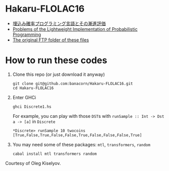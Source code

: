 # Hakaru-FLOLAC16

* [埋込み確率プログラミング言語とその漸進評価](http://okmij.org/ftp/kakuritu/Hakaru10/PPL.pdf)
* [Problems of the Lightweight Implementation of Probabilistic Programming](http://okmij.org/ftp/kakuritu/Hakaru10/PPS2016.pdf)
* [The original FTP folder of these files](http://okmij.org/ftp/kakuritu/Hakaru10/)

# How to run these codes

1. Clone this repo (or just download it anyway)

    ```shell
    git clone git@github.com:banacorn/Hakaru-FLOLAC16.git
    cd Hakaru-FLOLAC16
    ```

2. Enter GHCi

    ```shell
    ghci Discrete1.hs
    ```

    For example, you can play with those `DST`s with `runSample :: Int -> Dst a -> [a]` in `Discrete`

    ```
    *Discrete> runSample 10 twocoins
    [True,False,True,False,False,True,False,False,False,True]
    ```

3. You may need some of these packages: `mtl`, `transformers`, `random`

    ```shell
    cabal install mtl transformers random
    ```

Courtesy of Oleg Kiselyov.
